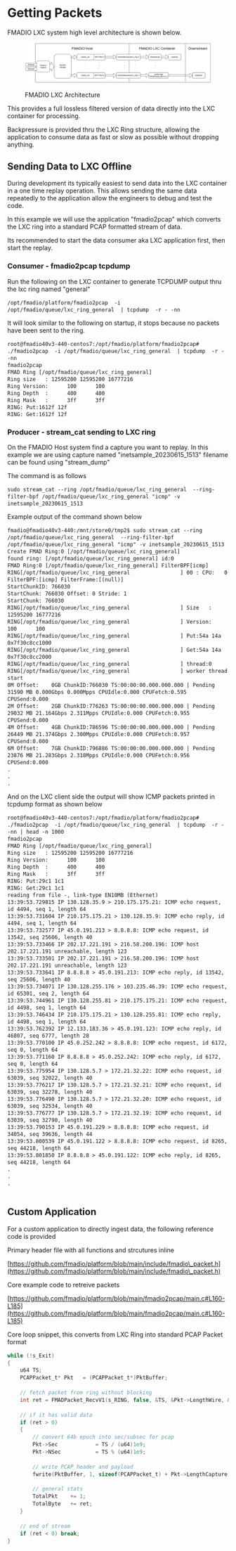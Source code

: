 # Getting Packets

FMADIO LXC system high level architecture is shown below.

<figure><img src="../.gitbook/assets/image (7).png" alt=""><figcaption><p>FMADIO LXC Architecture</p></figcaption></figure>

This provides a full lossless filtered version of data directly into the LXC container for processing.&#x20;

Backpressure is provided thru the LXC Ring structure, allowing the application to consume data as fast or slow as possible without dropping anything.



## Sending Data to LXC Offline

During development its typically easiest to send data into the LXC container in a one time replay operation. This allows sending the same data repeatedly to the application allow the engineers to debug and test the code.

In this example we will use the application "fmadio2pcap" which converts the LXC ring into a standard PCAP formatted stream of data.

Its recommended to start the data consumer aka LXC application first, then start the replay.

### Consumer - fmadio2pcap tcpdump

Run the following on the LXC container to generate TCPDUMP output thru the lxc ring named "general"

```
/opt/fmadio/platform/fmadio2pcap  -i /opt/fmadio/queue/lxc_ring_general  | tcpdump  -r - -nn
```

It will look similar to the following on startup, it stops because no packets have been sent to the ring.

```
root@fmadio40v3-440-centos7:/opt/fmadio/platform/fmadio2pcap# ./fmadio2pcap  -i /opt/fmadio/queue/lxc_ring_general  | tcpdump  -r - -nn
fmadio2pcap
FMAD Ring [/opt/fmadio/queue/lxc_ring_general]
Ring size   : 12595200 12595200 16777216
Ring Version:      100      100
Ring Depth  :      400      400
Ring Mask   :      3ff      3ff
RING: Put:1612f 12f
RING: Get:1612f 12f
```

### Producer - stream\_cat sending to LXC ring

On the FMADIO Host system find a capture you want to replay. In this example we are using capture named "inetsample\_20230615\_1513" filename can be found using "stream\_dump"

The command is as follows

```
sudo stream_cat --ring /opt/fmadio/queue/lxc_ring_general  --ring-filter-bpf /opt/fmadio/queue/lxc_ring_general "icmp" -v inetsample_20230615_1513
```

Example output of the command shown below

```
fmadio@fmadio40v3-440:/mnt/store0/tmp2$ sudo stream_cat --ring /opt/fmadio/queue/lxc_ring_general  --ring-filter-bpf /opt/fmadio/queue/lxc_ring_general "icmp" -v inetsample_20230615_1513
Create FMAD Ring:0 [/opt/fmadio/queue/lxc_ring_general]
found ring: [/opt/fmadio/queue/lxc_ring_general] id:0
FMAD Ring:0 [/opt/fmadio/queue/lxc_ring_general] FilterBPF[icmp]
RING[/opt/fmadio/queue/lxc_ring_general                ] 00 : CPU:   0 FilterBPF:[icmp] FilterFrame:[(null)]
StartChunkID: 766030
StartChunk: 766030 Offset: 0 Stride: 1
StartChunk: 766030
RING[/opt/fmadio/queue/lxc_ring_general                ] Size   : 12595200 16777216
RING[/opt/fmadio/queue/lxc_ring_general                ] Version:      100      100
RING[/opt/fmadio/queue/lxc_ring_general                ] Put:54a 14a 0x7f30c8cc1000
RING[/opt/fmadio/queue/lxc_ring_general                ] Get:54a 14a 0x7f30c8cc2000
RING[/opt/fmadio/queue/lxc_ring_general                ] thread:0
RING[/opt/fmadio/queue/lxc_ring_general                ] worker thread start
0M Offset:    0GB ChunkID:766030 TS:00:00:00.000.000.000 | Pending  31590 MB 0.000Gbps 0.000Mpps CPUIdle:0.000 CPUFetch:0.595 CPUSend:0.000
2M Offset:    2GB ChunkID:776263 TS:00:00:00.000.000.000 | Pending  29032 MB 21.164Gbps 2.311Mpps CPUIdle:0.000 CPUFetch:0.955 CPUSend:0.000
4M Offset:    4GB ChunkID:786596 TS:00:00:00.000.000.000 | Pending  26449 MB 21.374Gbps 2.300Mpps CPUIdle:0.000 CPUFetch:0.957 CPUSend:0.000
6M Offset:    7GB ChunkID:796886 TS:00:00:00.000.000.000 | Pending  23876 MB 21.283Gbps 2.318Mpps CPUIdle:0.000 CPUFetch:0.956 CPUSend:0.000
.
.
.

```

And on the LXC client side the output will show ICMP packets printed in tcpdump format as shown below

```
root@fmadio40v3-440-centos7:/opt/fmadio/platform/fmadio2pcap# ./fmadio2pcap  -i /opt/fmadio/queue/lxc_ring_general  | tcpdump  -r - -nn | head -n 1000
fmadio2pcap
FMAD Ring [/opt/fmadio/queue/lxc_ring_general]
Ring size   : 12595200 12595200 16777216
Ring Version:      100      100
Ring Depth  :      400      400
Ring Mask   :      3ff      3ff
RING: Put:29c1 1c1
RING: Get:29c1 1c1
reading from file -, link-type EN10MB (Ethernet)
13:39:53.729815 IP 130.128.35.9 > 210.175.175.21: ICMP echo request, id 4494, seq 1, length 64
13:39:53.731604 IP 210.175.175.21 > 130.128.35.9: ICMP echo reply, id 4494, seq 1, length 64
13:39:53.732577 IP 45.0.191.213 > 8.8.8.8: ICMP echo request, id 13542, seq 25606, length 40
13:39:53.733466 IP 202.17.221.191 > 216.58.200.196: ICMP host 202.17.221.191 unreachable, length 123
13:39:53.733501 IP 202.17.221.191 > 216.58.200.196: ICMP host 202.17.221.191 unreachable, length 123
13:39:53.733641 IP 8.8.8.8 > 45.0.191.213: ICMP echo reply, id 13542, seq 25606, length 40
13:39:53.734071 IP 130.128.255.176 > 103.235.46.39: ICMP echo request, id 65301, seq 2, length 64
13:39:53.744961 IP 130.128.255.81 > 210.175.175.21: ICMP echo request, id 4498, seq 1, length 64
13:39:53.746434 IP 210.175.175.21 > 130.128.255.81: ICMP echo reply, id 4498, seq 1, length 64
13:39:53.762392 IP 12.133.183.36 > 45.0.191.123: ICMP echo reply, id 46807, seq 6777, length 28
13:39:53.770100 IP 45.0.252.242 > 8.8.8.8: ICMP echo request, id 6172, seq 0, length 64
13:39:53.771160 IP 8.8.8.8 > 45.0.252.242: ICMP echo reply, id 6172, seq 0, length 64
13:39:53.775954 IP 130.128.5.7 > 172.21.32.22: ICMP echo request, id 63039, seq 32022, length 40
13:39:53.776217 IP 130.128.5.7 > 172.21.32.21: ICMP echo request, id 63039, seq 32278, length 40
13:39:53.776490 IP 130.128.5.7 > 172.21.32.20: ICMP echo request, id 63039, seq 32534, length 40
13:39:53.776777 IP 130.128.5.7 > 172.21.32.19: ICMP echo request, id 63039, seq 32790, length 40
13:39:53.790153 IP 45.0.191.229 > 8.8.8.8: ICMP echo request, id 34054, seq 39636, length 44
13:39:53.800539 IP 45.0.191.122 > 8.8.8.8: ICMP echo request, id 8265, seq 44218, length 64
13:39:53.801850 IP 8.8.8.8 > 45.0.191.122: ICMP echo reply, id 8265, seq 44218, length 64
.
.
.


```

## Custom Application&#x20;

For a custom application to directly ingest data, the following reference code is provided

Primary header file with all functions and strcutures inline

[https://github.com/fmadio/platform/blob/main/include/fmadio\_packet.h](https://github.com/fmadio/platform/blob/main/include/fmadio\_packet.h)

Core example code to retreive packets

[https://github.com/fmadio/platform/blob/main/fmadio2pcap/main.c#L160-L185](https://github.com/fmadio/platform/blob/main/fmadio2pcap/main.c#L160-L185)

Core loop snippet, this converts from LXC Ring into standard PCAP Packet format

```c
while (!s_Exit)
{
	u64 TS;
	PCAPPacket_t* Pkt	= (PCAPPacket_t*)PktBuffer;

	// fetch packet from ring without blocking
	int ret = FMADPacket_RecvV1(s_RING, false, &TS, &Pkt->LengthWire, &Pkt->LengthCapture, NULL, Pkt + 1);

	// if it has valid data
	if (ret > 0)
	{
		// convert 64b epoch into sec/subsec for pcap
		Pkt->Sec 			= TS / (u64)1e9;
		Pkt->NSec 			= TS % (u64)1e9;

		// write PCAP header and payload 	
		fwrite(PktBuffer, 1, sizeof(PCAPPacket_t) + Pkt->LengthCapture, FPCAP); 

		// general stats
		TotalPkt 	+= 1;
		TotalByte 	+= ret;
	}	

	// end of stream
	if (ret < 0) break;
}
```
